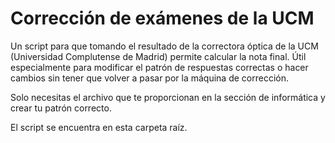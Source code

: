 # Corrección de exámenes de la UCM

Un script para que tomando el resultado de la correctora óptica de la UCM (Universidad Complutense de Madrid) permite calcular la nota final. Útil especialmente para modificar el patrón de respuestas correctas o hacer cambios sin tener que volver a pasar por la máquina de corrección. 

Solo necesitas el archivo que te proporcionan en la sección de informática y crear tu patrón correcto.

El script se encuentra en esta carpeta raíz. 

